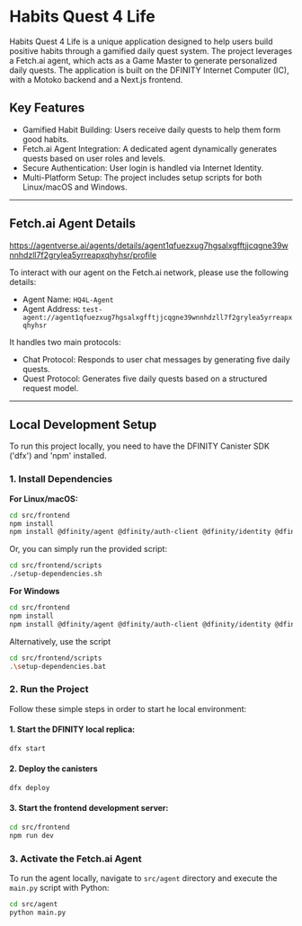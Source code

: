 # Habits Quest 4 Life

Habits Quest 4 Life is a unique application designed to help users build positive habits through a gamified daily quest system. The project leverages a Fetch.ai agent, which acts as a Game Master to generate personalized daily quests. The application is built on the DFINITY Internet Computer (IC), with a Motoko backend and a Next.js frontend.

## Key Features
- Gamified Habit Building: Users receive daily quests to help them form good habits.
- Fetch.ai Agent Integration: A dedicated agent dynamically generates quests based on user roles and levels.
- Secure Authentication: User login is handled via Internet Identity.
- Multi-Platform Setup: The project includes setup scripts for both Linux/macOS and Windows.

---

## Fetch.ai Agent Details

https://agentverse.ai/agents/details/agent1qfuezxug7hgsalxgfftjjcqgne39wnnhdzll7f2grylea5yrreapxqhyhsr/profile

To interact with our agent on the Fetch.ai network, please use the following details:
- Agent Name: `HQ4L-Agent`
- Agent Address: `test-agent://agent1qfuezxug7hgsalxgfftjjcqgne39wnnhdzll7f2grylea5yrreapxqhyhsr`

It handles two main protocols:
- Chat Protocol: Responds to user chat messages by generating five daily quests.
- Quest Protocol: Generates five daily quests based on a structured request model.

---

## Local Development Setup

To run this project locally, you need to have the DFINITY Canister SDK ('dfx') and 'npm' installed.

### 1. Install Dependencies

**For Linux/macOS:**
```bash
cd src/frontend
npm install
npm install @dfinity/agent @dfinity/auth-client @dfinity/identity @dfinity/principal
```
Or, you can simply run the provided script:
```bash
cd src/frontend/scripts
./setup-dependencies.sh
```
**For Windows**
```bash
cd src/frontend
npm install
npm install @dfinity/agent @dfinity/auth-client @dfinity/identity @dfinity/principal
```
Alternatively, use the script
```bash
cd src/frontend/scripts
.\setup-dependencies.bat
```
### 2. Run the Project

Follow these simple steps in order to start he local environment:

#### 1. Start the DFINITY local replica:
```bash
dfx start
```
#### 2. Deploy the canisters
```bash
dfx deploy
```
#### 3. Start the frontend development server:
```bash
cd src/frontend
npm run dev
```
### 3. Activate the Fetch.ai Agent
To run the agent locally, navigate to `src/agent` directory and execute the `main.py` script with Python:
```bash
cd src/agent
python main.py
```




